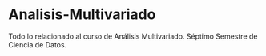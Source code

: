 # Analisis-Multivariado
Todo lo relacionado al curso de Análisis Multivariado. Séptimo Semestre de Ciencia de Datos.
